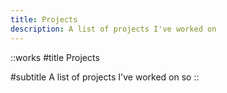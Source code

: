 ```yaml
---
title: Projects
description: A list of projects I've worked on
---
```


::works
#title
Projects

#subtitle
A list of projects I've worked on so
::
